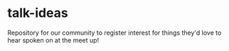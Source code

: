 # talk-ideas
Repository for our community to register interest for things they'd love to hear spoken on at the meet up!
